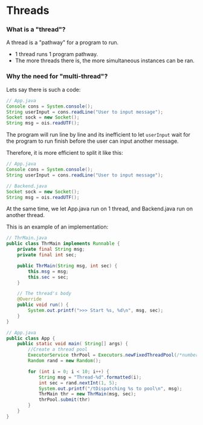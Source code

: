 # Threads

### What is a "thread"?

A thread is a "pathway" for a program to run.

- 1 thread runs 1 program pathway.
- The more threads there is, the more simultaneous instances can be ran.

### Why the need for "multi-thread"?

Lets say there is such a code:

```java
// App.java
Console cons = System.console();
String userInput = cons.readLine("User to input message");
Socket sock = new Socket();
String msg = ois.readUTF();
```

The program will run line by line and its inefficient to let `userInput` wait for the program to run finish before the user can input another message.

Therefore, it is more efficient to split it like this:

```java
// App.java
Console cons = System.console();
String userInput = cons.readLine("User to input message");
```

```java
// Backend.java
Socket sock = new Socket();
String msg = ois.readUTF();
```

At the same time, we let App.java run on 1 thread, and Backend.java run on another thread.

This is an example of an implementation:

```java
// ThrMain.java
public class ThrMain implements Runnable {
    private final String msg;
    private final int sec;

    public ThrMain(String msg, int sec) {
        this.msg = msg;
        this.sec = sec;
    }

    // The thread's body
    @Override
    public void run() {
        System.out.printf(">>> Start %s, %d\n", msg, sec);
    }
}
```

```java
// App.java
public class App {
    public static void main( String[] args) {
        //Create a thread pool
        ExecutorService thrPool = Executors.newFixedThreadPool(/*number of cores ur computer has*/ 4);
        Random rand = new Random();

        for (int i = 0; i < 10; i++) {
            String msg = "Thread-%d".formatted(i);
            int sec = rand.nextInt(1, 5);
            System.out.printf("/tDispatching %s to pool\n", msg);
            ThrMain thr = new ThrMain(msg, sec);
            thrPool.submit(thr)
        }
    }
}
```
